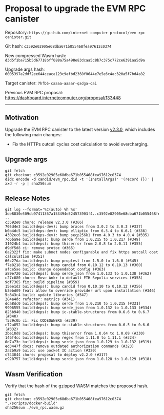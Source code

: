 # Proposal to upgrade the EVM RPC canister

Repository: `https://github.com/internet-computer-protocol/evm-rpc-canister.git`

Git hash: `c3592e02905e68dba671b055468fea97612c0374`

New compressed Wasm hash: `d3d5f1ba715b5d67718bff088a75a498e83dcaa5c8b7c375c772ce6391aa5d9a`

Upgrade args hash: `6005397a2ddf2ee644ceaca123c9afbd2360f0644e7e5e6c4ac320a5f7bd4a82`

Target canister: `7hfb6-caaaa-aaaar-qadga-cai`

Previous EVM RPC proposal: https://dashboard.internetcomputer.org/proposal/133448

---

## Motivation

Upgrade the EVM RPC canister to the latest version [v2.3.0](https://github.com/dfinity/evm-rpc-canister/releases/tag/v2.3.0),
which includes the following main changes:
* Fix the HTTPs outcall cycles cost calculation to avoid overcharging.


## Upgrade args

```
git fetch
git checkout c3592e02905e68dba671b055468fea97612c0374
didc encode -d candid/evm_rpc.did -t '(InstallArgs)' '(record {})' | xxd -r -p | sha256sum
```

## Release Notes

```
git log --format='%C(auto) %h %s' 3de8830e509cb97411367a153494e524573903f4..c3592e02905e68dba671b055468fea97612c0374 --
c3592e0 chore: release v2.3.0 (#366)
705d4e3 build(deps-dev): bump braces from 3.0.2 to 3.0.3 (#337)
b0a4dc5 build(deps-dev): bump elliptic from 6.5.4 to 6.6.1 (#336)
4302ec6 build(deps-dev): bump secp256k1 from 4.0.3 to 4.0.4 (#335)
7d6ba9e build(deps): bump serde from 1.0.215 to 1.0.217 (#349)
31024b4 build(deps): bump thiserror from 2.0.8 to 2.0.11 (#355)
d9df5d8 ci: remove protoc (#365)
6a2322f fix: make subnet nodes configurable and fix https outcall cost calculation (#351)
66c27da build(deps): bump proptest from 1.5.0 to 1.6.0 (#345)
f7e8218 build(deps): bump candid from 0.10.12 to 0.10.13 (#360)
afce5ae build: change dependabot config (#363)
a89e720 build(deps): bump serde_json from 1.0.133 to 1.0.138 (#362)
c27c080 chore: Move Ankr to default ETH Sepolia services (#358)
9df7365 fix: build pipeline (#359)
15ee1d2 build(deps): bump candid from 0.10.10 to 0.10.12 (#356)
b3ebd09 feat: allow to override provider url upon installation (#346)
5c843c4 build: update libraries (#347)
284a4dc refactor: metrics (#341)
dda8dc0 build(deps): bump serde from 1.0.210 to 1.0.215 (#331)
9996555 build(deps): bump serde_json from 1.0.132 to 1.0.133 (#334)
825b940 build(deps): bump ic-stable-structures from 0.6.6 to 0.6.7 (#340)
f539c0b ci: Fix CODEOWNERS (#339)
c72a852 build(deps): bump ic-stable-structures from 0.6.5 to 0.6.6 (#332)
2be18d8 build(deps): bump thiserror from 1.0.64 to 1.0.69 (#330)
146f4cc build(deps): bump regex from 1.11.0 to 1.11.1 (#324)
0d7a73c build(deps): bump serde_json from 1.0.129 to 1.0.132 (#319)
ed3447f docs: remove outdated authorization commands (#323)
2a2b9a9 build: use pocket IC action (#320)
c743044 chore: proposal to deploy v2.2.0 (#317)
e920757 build(deps): bump serde_json from 1.0.128 to 1.0.129 (#318)
 ```

## Wasm Verification

Verify that the hash of the gzipped WASM matches the proposed hash.

```
git fetch
git checkout c3592e02905e68dba671b055468fea97612c0374
"./scripts/docker-build"
sha256sum ./evm_rpc.wasm.gz
```

